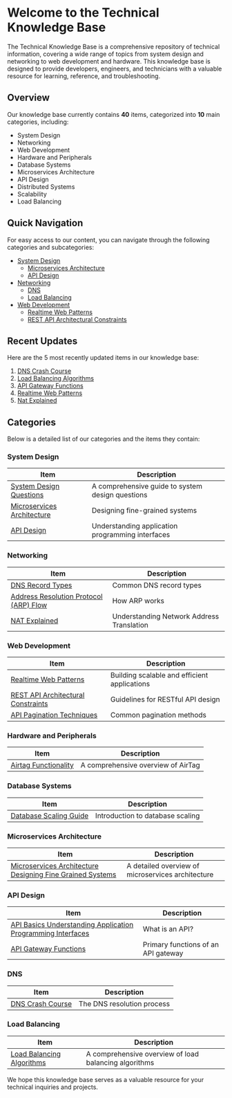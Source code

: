 # Welcome to the Technical Knowledge Base
The Technical Knowledge Base is a comprehensive repository of technical information, covering a wide range of topics from system design and networking to web development and hardware. This knowledge base is designed to provide developers, engineers, and technicians with a valuable resource for learning, reference, and troubleshooting.

## Overview
Our knowledge base currently contains **40** items, categorized into **10** main categories, including:
* System Design
* Networking
* Web Development
* Hardware and Peripherals
* Database Systems
* Microservices Architecture
* API Design
* Distributed Systems
* Scalability
* Load Balancing

## Quick Navigation
For easy access to our content, you can navigate through the following categories and subcategories:
* [System Design](#system-design)
	+ [Microservices Architecture](#microservices-architecture)
	+ [API Design](#api-design)
* [Networking](#networking)
	+ [DNS](#dns)
	+ [Load Balancing](#load-balancing)
* [Web Development](#web-development)
	+ [Realtime Web Patterns](#realtime-web-patterns)
	+ [REST API Architectural Constraints](#rest-api-architectural-constraints)

## Recent Updates
Here are the 5 most recently updated items in our knowledge base:
1. [DNS Crash Course](system_design/caching#dns-crash-course)
2. [Load Balancing Algorithms](system_design/load_balancing#load-balancing-algorithms)
3. [API Gateway Functions](system_design/api_design#api-gateway-functions)
4. [Realtime Web Patterns](web_development/apis#realtime-web-patterns)
5. [Nat Explained](system_design/networking#nat-explained)

## Categories
Below is a detailed list of our categories and the items they contain:

### System Design
| Item | Description |
| --- | --- |
| [System Design Questions](system_design/message_queues) | A comprehensive guide to system design questions |
| [Microservices Architecture](system_design/microservices) | Designing fine-grained systems |
| [API Design](system_design/api_design) | Understanding application programming interfaces |

### Networking
| Item | Description |
| --- | --- |
| [DNS Record Types](system_design/networking#dns-record-types) | Common DNS record types |
| [Address Resolution Protocol (ARP) Flow](system_design/networking#address-resolution-protocol-arp-flow) | How ARP works |
| [NAT Explained](system_design/networking#nat-explained) | Understanding Network Address Translation |

### Web Development
| Item | Description |
| --- | --- |
| [Realtime Web Patterns](web_development/apis#realtime-web-patterns) | Building scalable and efficient applications |
| [REST API Architectural Constraints](system_design/api_design#rest-api-architectural-constraints) | Guidelines for RESTful API design |
| [API Pagination Techniques](system_design/api_design#api-pagination-techniques) | Common pagination methods |

### Hardware and Peripherals
| Item | Description |
| --- | --- |
| [Airtag Functionality](hardware_and_peripherals/location_tracking_devices#airtag-functionality) | A comprehensive overview of AirTag |

### Database Systems
| Item | Description |
| --- | --- |
| [Database Scaling Guide](system_design/scalability#database-scaling-guide) | Introduction to database scaling |

<a name="microservices-architecture"></a>
### Microservices Architecture
| Item | Description |
| --- | --- |
| [Microservices Architecture Designing Fine Grained Systems](system_design/microservices) | A detailed overview of microservices architecture |

<a name="api-design"></a>
### API Design
| Item | Description |
| --- | --- |
| [API Basics Understanding Application Programming Interfaces](system_design/api_design) | What is an API? |
| [API Gateway Functions](system_design/api_design#api-gateway-functions) | Primary functions of an API gateway |

<a name="dns"></a>
### DNS
| Item | Description |
| --- | --- |
| [DNS Crash Course](system_design/caching#dns-crash-course) | The DNS resolution process |

<a name="load-balancing"></a>
### Load Balancing
| Item | Description |
| --- | --- |
| [Load Balancing Algorithms](system_design/load_balancing#load-balancing-algorithms) | A comprehensive overview of load balancing algorithms |

We hope this knowledge base serves as a valuable resource for your technical inquiries and projects.